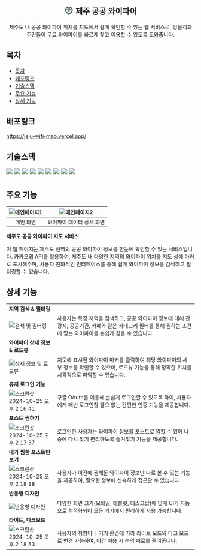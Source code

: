 <div align="center">
<h2 style="display: flex; align-items: center; justify-content:center">
    <img alt="Html" src="./asset/free-icon-wifi-4852997.png" width="25px" style="margin-right: 5px;"/>
    제주 공공 와이파이
</h2>
제주도 내 공공 와이파이 위치를 지도에서 쉽게 확인할 수 있는 웹 서비스로, 방문객과 주민들이 무료 와이파이를 빠르게 찾고 이용할 수 있도록 도와줍니다.
</div>

## 목차

- [목차](#목차)
- [배포링크](#배포링크)
- [기술스택](#기술스택)
- [주요 기능](#주요-기능)
- [상세 기능](#상세-기능)

## 배포링크

https://jeju-wifi-map.vercel.app/

## 기술스택

<div style="display: flex; align-items: center; gap: 5px;">
  <img style="height: 25px" src="https://img.shields.io/badge/Next.js-222222?style=flat&logo=Next.js&logoColor=white"/>
  <img style="height: 25px" src="https://img.shields.io/badge/Tailwind CSS-06B6D4?style=flat&logo=Tailwind CSS&logoColor=white"/>
  <img style="height: 25px" src="https://img.shields.io/badge/React Query-FF4154?style=flat&logo=React Query&logoColor=white"/>
  <img style="height: 25px" src="https://img.shields.io/badge/Zustand-4D2B1A?style=flat&logo=React&logoColor=white"/>
  <img style="height: 25px" src="https://img.shields.io/badge/shadcn/ui-222222?style=flat&logo=shadcn/ui&logoColor=white"/>
  <img style="height: 25px" src="https://img.shields.io/badge/Axios-5A29E4?style=flat&logo=Axios&logoColor=white"/>
  <img style="height: 25px" src="https://img.shields.io/badge/Auth.js-9553E9?style=flat&logo=Next.js&logoColor=white"/>
  <img style="height: 25px" src="https://img.shields.io/badge/Prisma-2D3748?style=flat&logo=Prisma&logoColor=white"/>
  <img style="height: 25px" src="https://img.shields.io/badge/MongoDB-47A248?style=flat&logo=MongoDB&logoColor=white"/>
</div>

## 주요 기능

| <img alt="메인페이지1" src="https://github.com/user-attachments/assets/83cd372a-1938-4b80-add3-574034093094"> | <img alt="메인페이지2" src="https://github.com/user-attachments/assets/eefe8df3-7e53-47a3-909a-041db87989f8"> |
| :-----------------------------------------------------------------------------------------------------------: | :-----------------------------------------------------------------------------------------------------------: |
|                                                   메인 화면                                                   |                                           와이파이 데이터 상세 화면                                           |

**제주도 공공 와이파이 지도 서비스**<br/>

이 웹 페이지는 제주도 전역의 공공 와이파이 정보를 한눈에 확인할 수 있는 서비스입니다. 카카오맵 API를 활용하여, 제주도 내 다양한 지역의 와이파이 위치를 지도 상에 마커로 표시해주며, 사용자 친화적인 인터페이스를 통해 쉽게 와이파이 정보를 검색하고 필터링할 수 있습니다.<br>

## 상세 기능

|                                                                                                                                                          |                                                                                                                                                                    |
| -------------------------------------------------------------------------------------------------------------------------------------------------------- | ------------------------------------------------------------------------------------------------------------------------------------------------------------------ |
| **지역 검색 & 필터링**                                                                                                                                   |                                                                                                                                                                    |
| <img alt="검색 및 필터링" src="https://github.com/user-attachments/assets/032077a2-2a92-47c4-9b4d-afd19303a986" width="300px">                           | 사용자는 특정 지역을 검색하고, 공공 와이파이 정보에 대해 관광지, 공공기관, 카페와 같은 카테고리 필터를 통해 원하는 조건에 맞는 와이파이를 손쉽게 찾을 수 있습니다. |
| **와이파이 상세 정보 & 로드뷰**                                                                                                                          |                                                                                                                                                                    |
| <img alt="상세 정보 및 로드뷰" src="https://github.com/user-attachments/assets/5a16f084-72dd-4681-948b-8a3574432aa8" width="300px">                      | 지도에 표시된 와이파이 마커를 클릭하여 해당 와이파이의 세부 정보를 확인할 수 있으며, 로드뷰 기능을 통해 정확한 위치를 시각적으로 파악할 수 있습니다.               |
| **유저 로그인 기능**                                                                                                                                     |                                                                                                                                                                    |
| <img width="300px" alt="스크린샷 2024-10-25 오후 2 16 41" src="https://github.com/user-attachments/assets/b147bc6d-5155-4a6d-a69b-4da550cd38a2"> | 구글 OAuth를 이용해 손쉽게 로그인할 수 있도록 하여, 사용자에게 매번 로그인할 필요 없는 간편한 인증 기능을 제공합니다.                                              |
| **포스트 찜하기**                                                                                                                                        |                                                                                                                                                                    |
| <img width="300px" alt="스크린샷 2024-10-25 오후 2 17 57" src="https://github.com/user-attachments/assets/3e26b621-fc0c-41b1-ab75-2d5a6f2edffa"> | 로그인한 사용자는 와이파이 정보를 포스트로 찜할 수 있어 나중에 다시 찾기 편리하도록 즐겨찾기 기능을 제공합니다.                                                    |
| **내가 찜한 포스트만 보기**                                                                                                                              |                                                                                                                                                                    |
| <img width="300px" alt="스크린샷 2024-10-25 오후 2 18 18" src="https://github.com/user-attachments/assets/d6363aed-8508-4834-be49-f4e831f28a05"> | 사용자가 이전에 찜해둔 와이파이 정보만 따로 볼 수 있는 기능을 제공하여, 필요한 정보에 신속하게 접근할 수 있습니다.                                                 |
| **반응형 디자인**                                                                                                                                        |                                                                                                                                                                    |
| <img alt="반응형 디자인" src="https://github.com/user-attachments/assets/5338cb3e-5859-4b24-8cdb-34a96ba96ee1" width="300px">                            | 다양한 화면 크기(모바일, 태블릿, 데스크탑)에 맞게 UI가 자동으로 최적화되어 모든 기기에서 편리하게 사용 가능합니다.                                                 |
| **라이트, 다크모드**                                                                                                                                     |                                                                                                                                                                    |
| <img width="300px" alt="스크린샷 2024-10-25 오후 2 18 53" src="https://github.com/user-attachments/assets/1c8a3eec-ad4e-45f4-bef9-dbe1c326d044"> | 사용자의 취향이나 기기 환경에 따라 라이트 모드와 다크 모드로 변경 가능하여, 야간 이용 시 눈의 피로를 줄여줍니다.                                                   |

